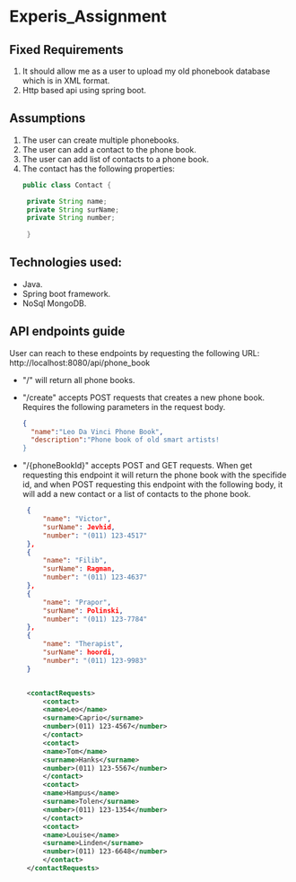 # Experis_Assignment

## Fixed Requirements
1. It should allow me as a user to upload my old phonebook database which is in XML format. 
2. Http based api using spring boot.

## Assumptions
1. The user can create multiple phonebooks.
2. The user can add a contact to the phone book.
3. The user can add list of contacts to a phone book.
4. The contact has the following properties:
   ~~~java
   public class Contact {
   
    private String name;
    private String surName;
    private String number;
    
    }
    ~~~

## Technologies used:
- Java.
- Spring boot framework.
- NoSql MongoDB.


## API endpoints guide
User can reach to these endpoints by requesting the following URL: http://localhost:8080/api/phone_book
- "/" will return all phone books.
- "/create" accepts POST requests that creates a new phone book. Requires the following parameters in the request body.
   ~~~json
   {
	 "name":"Leo Da Vinci Phone Book",
	 "description":"Phone book of old smart artists!
   }
   ~~~
- "/{phoneBookId}" accepts POST and GET requests. When get requesting this endpoint it will return the phone book with the specifide id,   and when POST requesting this endpoint with the following body, it will add a new contact or a list of contacts to the phone book.
   ~~~json
    {
        "name": "Victor",
        "surName": Jevhid,
        "number": "(011) 123-4517"
    },
    {
        "name": "Filib",
        "surName": Ragman,
        "number": "(011) 123-4637"
    },
    {
        "name": "Prapor",
        "surName": Polinski,
        "number": "(011) 123-7784"
    },
    {
        "name": "Therapist",
        "surName": hoordi,
        "number": "(011) 123-9983"
    }
   ~~~
   
   ~~~XML

	<contactRequests>
	    <contact>
		<name>Leo</name>
		<surname>Caprio</surname>
		<number>(011) 123-4567</number>
	    </contact>
	    <contact>
		<name>Tom</name>
		<surname>Hanks</surname>
		<number>(011) 123-5567</number>
	    </contact>
	    <contact>
		<name>Hampus</name>
		<surname>Tolen</surname>
		<number>(011) 123-1354</number>
	    </contact>
	    <contact>
		<name>Louise</name>
		<surname>Linden</surname>
		<number>(011) 123-6648</number>
	    </contact>
	</contactRequests>
   ~~~
   
